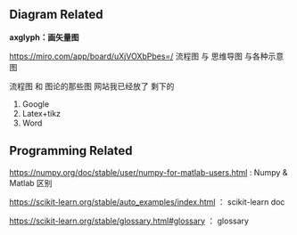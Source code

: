 ## Diagram Related

**axglyph：画矢量图**

https://miro.com/app/board/uXjVOXbPbes=/ 流程图 与 思维导图 与各种示意图

流程图 和 图论的那些图 网站我已经放了 剩下的 

1. Google 
2. Latex+tikz 
3. Word

## Programming Related

https://numpy.org/doc/stable/user/numpy-for-matlab-users.html : Numpy & Matlab 区别

https://scikit-learn.org/stable/auto_examples/index.html ： scikit-learn doc

https://scikit-learn.org/stable/glossary.html#glossary ： glossary
